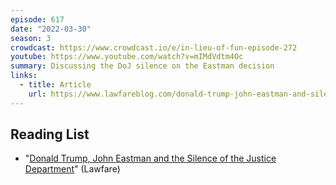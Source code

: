 ```yaml
---
episode: 617
date: "2022-03-30"
season: 3
crowdcast: https://www.crowdcast.io/e/in-lieu-of-fun-episode-272
youtube: https://www.youtube.com/watch?v=mIMdVdtm4Oc
summary: Discussing the DoJ silence on the Eastman decision
links:
  - title: Article
    url: https://www.lawfareblog.com/donald-trump-john-eastman-and-silence-justice-department
---
```


## Reading List

- "[Donald Trump, John Eastman and the Silence of the Justice Department](https://www.lawfareblog.com/donald-trump-john-eastman-and-silence-justice-department)" (Lawfare)
